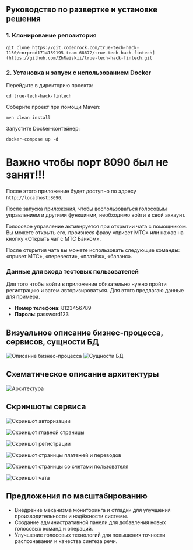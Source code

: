 ## Руководство по развертке и установке решения

### 1. Клонирование репозитория

```
git clone https://git.codenrock.com/true-tech-hack-1150/cnrprod1714159195-team-68672/true-tech-hack-fintech](https://github.com/ZhRaiskii/true-tech-hack-fintech.git
```

### 2. Установка и запуск с использованием Docker

Перейдите в директорию проекта:

```
cd true-tech-hack-fintech
```
Соберите проект при помощи Maven:
```
mvn clean install
```
Запустите Docker-контейнер:

```
docker-compose up -d
```

# Важно чтобы порт 8090 был не занят!!!
После этого приложение будет доступно по адресу `http://localhost:8090`.

После запуска приложения, чтобы воспользоваться голосовым управлением и другими функциями, необходимо войти в свой аккаунт.  

Голосовое управление активируется при открытии чата с помощником. Вы можете открыть его, произнеся фразу «привет МТС» или нажав на кнопку «Открыть чат с МТС Банком».

После открытия чата вы можете использовать следующие команды: «привет МТС», «перевести», «платёж», «баланс». 
### Данные для входа тестовых пользователей
Для того чтобы войти в приложение обязательно нужно пройти регистрацию и затем авторизироваться. Для этого предлагаю данные для примера. 

- **Номер телефона**: 8123456789
- **Пароль**: password123

## Визуальное описание бизнес-процесса, сервисов, сущности БД

![Описание бизнес-процесса](image-2.png)
![Сущности БД](image-3.png)

## Схематическое описание архитектуры

![Архитектура](image-1.png)

## Скриншоты сервиса


![Скриншот авторизации](Скриншот_авторизации.png)

![Скриншот главной страницы](Скриншот_гланвой_страницы.png)

![Скриншот регистрации](Скриншот_регистрации.png)

![Скриншот страницы платежей и переводов](Скриншот_страницы_платежей_и_переводов.png)

![Скриншот страницы со счетами пользователя](Скриншот_страницы_со_счетами_пользователя.png)

![Скриншот чата](Скриншот_чата.png)
## Предложения по масштабированию

- Внедрение механизма мониторинга и отладки для улучшения производительности и надёжности системы.
- Создание административной панели для добавления новых голосовых команд и операций.
- Улучшение голосовых технологий для повышения точности распознавания и качества синтеза речи.
